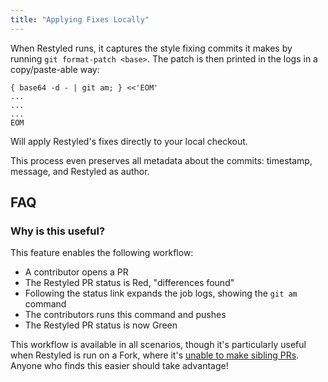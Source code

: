 ```yaml
---
title: "Applying Fixes Locally"
---
```


When Restyled runs, it captures the style fixing commits it makes by running `git format-patch <base>`. The patch is then printed in the logs in a copy/paste-able way:

```console
{ base64 -d - | git am; } <<'EOM'
...
...
...
EOM
```

Will apply Restyled's fixes directly to your local checkout.

This process even preserves all metadata about the commits: timestamp, message, and Restyled as author.

## FAQ

### Why is this useful?

This feature enables the following workflow:

- A contributor opens a PR
- The Restyled PR status is Red, "differences found"
- Following the status link expands the job logs, showing the `git am` command
- The contributors runs this command and pushes
- The Restyled PR status is now Green

This workflow is available in all scenarios, though it's particularly useful when Restyled is run on a Fork, where it's [unable to make sibling PRs](https://github.com/restyled-io/restyled.io/wiki/Common-Errors:-Restyle-PR-not-created#the-original-pr-is-from-a-fork). Anyone who finds this easier should take advantage!